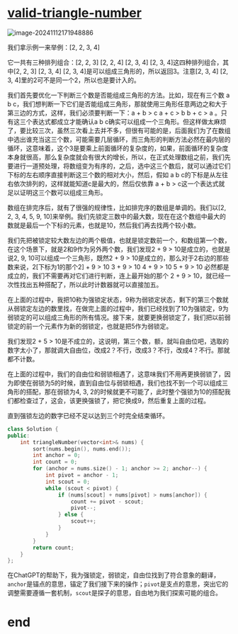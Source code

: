 # [valid-triangle-number](https://leetcode.cn/problems/valid-triangle-number)

![image-20241112171948886](https://md-wind.oss-cn-nanjing.aliyuncs.com/md/202411121719948.png)

我们拿示例一来举例：[2, 2, 3, 4]

它一共有三种排列组合：[2, 2, 3]  [2, 2, 4]  [2, 3, 4]  [2, 3, 4]这四种排列组合，其中[2, 2, 3]  [2, 3, 4]  [2, 3, 4]是可以组成三角形的，所以返回3。注意[2, 3, 4]  [2, 3, 4]里的2可不是同一个2，所以也是要计入的。

我们首先要优化一下判断三个数是否能组成三角形的方法。比如，现在有三个数 a b c，我们想判断一下它们是否能组成三角形，那就使用三角形任意两边之和大于第三边的方式，这样，我们必须要判断一下：a + b > c	a + c > b	b + c > a	。只有这三个表达式都成立才能确认a b c确实可以组成一个三角形。但这样做太麻烦了，要比较三次，虽然三次看上去并不多，但很有可能的是，后面我们为了在数组中选出谁充当这三个数，可能需要几层循环，而三角形的判断方法必然在最内层的循环，这意味着，这个3是要乘上前面循环的复杂度的，如果，前面循环的复杂度本身就很高，那么复杂度就会有很大的增长，所以，在正式处理数组之前，我们先要进行一道预处理，将数组变为有序的，之后，选中这三个数后，就可以通过它们下标的左右顺序直接判断这三个数的相对大小，然后，假如 a b c的下标是从左往右依次排列的，这样就能知道c是最大的，然后仅依靠 a + b > c这一个表达式就足以证明这三个数可以组成三角形。

数组在排完序后，就有了很强的规律性，比如排完序的数组是单调的。我们以[2, 2, 3, 4, 5, 9, 10]来举例。我们先锁定三数中的最大数，现在在这个数组中最大的数就是最后一个下标的元素，也就是10，然后我们再去找两个较小数。

我们先把被锁定较大数左边的两个极值，也就是锁定数前一个，和数组第一个数，在这个场景下，就是2和9作为另外两个数，我们发现2 + 9 > 10是成立的，也就是说2,  9, 10可以组成一个三角形，既然2 + 9 > 10是成立的，那么对于2右边的那些数来说，2[下标为1的那个2] + 9 > 10		3 + 9 > 10		4 + 9 > 10		5 + 9 > 10		必然都是成立的，我们不需要再对它们进行判断，连上最开始的那个 2 + 9  > 10，就已经一次性找出五种搭配了，所以此时计数器就可以直接加五。

在上面的过程中，我把10称为强锁定状态，9称为弱锁定状态，剩下的第三个数就从弱锁定左边的数里找，在做完上面的过程中，我们已经找到了10为强锁定，9为弱锁定的可以组成三角形的所有情况。接下来，就要更换弱锁定了，我们把以前弱锁定的前一个元素作为新的弱锁定，也就是把5作为弱锁定。

我们发现2 + 5 > 10是不成立的，这说明，第三个数，额，就叫自由位吧，选取的数字太小了，那就调大自由位，改成2？不行，改成3？不行，改成4？不行。那就都不计数。

在上面的过程中，我们的自由位和弱锁相遇了，这意味我们不用再更换弱锁了，因为即使在弱锁为5的时候，直到自由位与弱锁相遇，我们也找不到一个可以组成三角形的搭配，那在弱锁为4,  3,  2的时候就更不可能了，此时整个强锁为10的搭配我们都检查过了，这会，该更换强锁了，把它换成9，然后重复上面的过程。

直到强锁左边的数字已经不足以达到三个时完全结束循环。

```cpp
class Solution {
public:
    int triangleNumber(vector<int>& nums) {
        sort(nums.begin(), nums.end());
        int anchor = 0;
        int count = 0;
        for (anchor = nums.size() - 1; anchor >= 2; anchor--) {
            int pivot = anchor - 1;
            int scout = 0;
            while (scout < pivot) {
                if (nums[scout] + nums[pivot] > nums[anchor]) {
                    count += pivot - scout;
                    pivot--;
                } else {
                    scout++;
                }
            }
        }
        return count;
    }
};
```

在ChatGPT的帮助下，我为强锁定，弱锁定，自由位找到了符合意象的翻译，`anchor`是锚点的意思，锚定了我们接下来的操作；`pivot`是支点的意思，突出它的调整需要遵循一套机制，`scout`是探子的意思，自由地为我们探索可能的组合。

# end